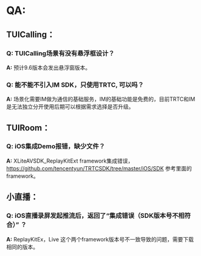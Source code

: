 # QA:

## TUICalling：

### Q:  TUICalling场景有没有悬浮框设计？

**A:** 预计9.6版本会发出悬浮窗版本。

### Q:  能不能不引入IM SDK，只使用TRTC, 可以吗？

**A:**  场景化需要IM做为通信的基础服务，IM的基础功能是免费的，目前TRTC和IM是无法独立分开使用后期可以根据需求选择是否升级。

## TUIRoom：

### Q:  iOS集成Demo报错，缺少文件？

**A:**  XLiteAVSDK_ReplayKitExt framework集成错误，https://github.com/tencentyun/TRTCSDK/tree/master/iOS/SDK 参考里面的framework。

## 小直播：

### Q:  iOS直播录屏发起推流后，返回了“集成错误（SDK版本号不相符合）” ？

**A:**  ReplayKitEx，Live 这个两个framework版本号不一致导致的问题，需要下载相同的版本。